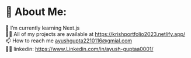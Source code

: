 # 💫 About Me:
🌱 I’m currently learning Next.js<br>👨‍💻 All of my projects are available at https://krishportfolio2023.netlify.app/<br>📫 How to reach me ayushgupta2210116@gmial.com<br>👨‍💻 linkedin: https://www.Linkedin.com/in/ayush-guptaa0001/<br>
